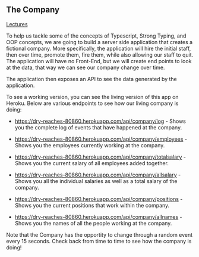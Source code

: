 ## The Company

[Lectures](https://github.com/scottbromander/typescript-lectures/tree/master/typescript)

To help us tackle some of the concepts of Typescript, Strong Typing, and OOP concepts, we are going to build a server side application that creates a fictional company. More specifically, the application will hire the initial staff, then over time, promote them, fire them, while also allowing our staff to quit. The application will have no Front-End, but we will create end points to look at the data, that way we can see our company change over time.

The application then exposes an API to see the data generated by the application.

To see a working version, you can see the living version of this app on Heroku. Below are various endpoints to see how our living company is doing:

  - https://dry-reaches-80860.herokuapp.com/api/company/log - Shows you the complete log of events that have happened at the company.
  
  - https://dry-reaches-80860.herokuapp.com/api/company/employees - Shows you the employees currently working at the company.
  
  - https://dry-reaches-80860.herokuapp.com/api/company/totalsalary - Shows you the current salary of all employees added together.
  
  - https://dry-reaches-80860.herokuapp.com/api/company/allsalary - Shows you all the individual salaries as well as a total salary of the company.
  
  - https://dry-reaches-80860.herokuapp.com/api/company/positions - Shows you the current positions that work within the company.
  
  - https://dry-reaches-80860.herokuapp.com/api/company/allnames - Shows you the names of all the people working at the company.
  
Note that the Company has the opportity to change through a random event every 15 seconds. Check back from time to time to see how the company is doing!
